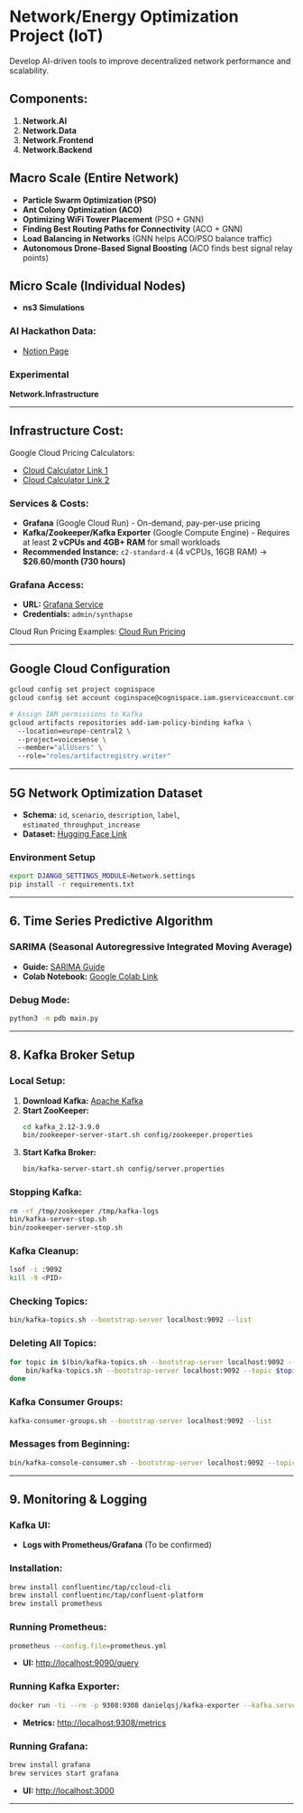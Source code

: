 # Network/Energy Optimization Project (IoT)

Develop AI-driven tools to improve decentralized network performance and scalability.

## Components:
1. **Network.AI**
2. **Network.Data**
3. **Network.Frontend**
4. **Network.Backend**

## Macro Scale (Entire Network)
- **Particle Swarm Optimization (PSO)**
- **Ant Colony Optimization (ACO)**
- **Optimizing WiFi Tower Placement** (PSO + GNN)
- **Finding Best Routing Paths for Connectivity** (ACO + GNN)
- **Load Balancing in Networks** (GNN helps ACO/PSO balance traffic)
- **Autonomous Drone-Based Signal Boosting** (ACO finds best signal relay points)

## Micro Scale (Individual Nodes)
- **ns3 Simulations**


### AI Hackathon Data:
- [Notion Page](https://balanced-airmail-b72.notion.site/AI-Hackhathon-181529bf8e08803db16acb72d0f899ef?pvs=74)

### Experimental
**Network.Infrastructure**

---

## Infrastructure Cost:

Google Cloud Pricing Calculators:
- [Cloud Calculator Link 1](https://cloud.google.com/products/calculator?hl=en&dl=CjhDaVJoWWpsaFlXSTFOeTB6Wm1SaExUUXlNelV0T0RrMk9TMDNNREkxT0RGa09EWTNOemdRQWc9PRAuGiQ2MDQ4QTJFNC1GRkUxLTQ5OTItOTQ2NC0zNTgxMTkzRDkwRTM)
- [Cloud Calculator Link 2](https://cloud.google.com/products/calculator/estimate-preview/CiRhYjlhYWI1Ny0zZmRhLTQyMzUtODk2OS03MDI1ODFkODY3NzgQAg==?hl=en)

### Services & Costs:
- **Grafana** (Google Cloud Run) - On-demand, pay-per-use pricing
- **Kafka/Zookeeper/Kafka Exporter** (Google Compute Engine) - Requires at least **2 vCPUs and 4GB+ RAM** for small workloads
- **Recommended Instance:** `c2-standard-4` (4 vCPUs, 16GB RAM) → **$26.60/month (730 hours)**

### Grafana Access:
- **URL:** [Grafana Service](https://grafana-service-946555989276.europe-central2.run.app/login)
- **Credentials:** `admin/synthapse`

Cloud Run Pricing Examples: [Cloud Run Pricing](https://cloud.google.com/run/pricing)

---

## Google Cloud Configuration

```bash
gcloud config set project cognispace
gcloud config set account coginspace@cognispace.iam.gserviceaccount.com

# Assign IAM permissions to Kafka
gcloud artifacts repositories add-iam-policy-binding kafka \  
  --location=europe-central2 \  
  --project=voicesense \  
  --member="allUsers" \  
  --role="roles/artifactregistry.writer"
```

---

## 5G Network Optimization Dataset

- **Schema:** `id`, `scenario`, `description`, `label`, `estimated_throughput_increase`
- **Dataset:** [Hugging Face Link](https://huggingface.co/datasets/infinite-dataset-hub/5GNetworkOptimization?row=44)

### Environment Setup

```bash
export DJANGO_SETTINGS_MODULE=Network.settings
pip install -r requirements.txt
```

---

## 6. Time Series Predictive Algorithm

### SARIMA (Seasonal Autoregressive Integrated Moving Average)

- **Guide:** [SARIMA Guide](https://machinelearningmastery.com/sarima-for-time-series-forecasting-in-python/)
- **Colab Notebook:** [Google Colab Link](https://colab.research.google.com/drive/1MGkMvDWOphm4Iyn8Kwq-_I2LyH07Khv9?usp=sharing#scrollTo=pSjoPXIHn2P7)

### Debug Mode:

```bash
python3 -m pdb main.py
```

---

## 8. Kafka Broker Setup

### Local Setup:

1. **Download Kafka:** [Apache Kafka](https://kafka.apache.org/downloads)
2. **Start ZooKeeper:**
   ```bash
   cd kafka_2.12-3.9.0
   bin/zookeeper-server-start.sh config/zookeeper.properties
   ```
3. **Start Kafka Broker:**
   ```bash
   bin/kafka-server-start.sh config/server.properties
   ```

### Stopping Kafka:
```bash
rm -rf /tmp/zookeeper /tmp/kafka-logs
bin/kafka-server-stop.sh
bin/zookeeper-server-stop.sh
```

### Kafka Cleanup:
```bash
lsof -i :9092
kill -9 <PID>
```

### Checking Topics:
```bash
bin/kafka-topics.sh --bootstrap-server localhost:9092 --list
```

### Deleting All Topics:
```bash
for topic in $(bin/kafka-topics.sh --bootstrap-server localhost:9092 --list); do
    bin/kafka-topics.sh --bootstrap-server localhost:9092 --topic $topic --delete;
done
```

### Kafka Consumer Groups:
```bash
kafka-consumer-groups.sh --bootstrap-server localhost:9092 --list
```

### Messages from Beginning:
```bash
bin/kafka-console-consumer.sh --bootstrap-server localhost:9092 --topic node_Gandaki_messages --from-beginning
```

---

## 9. Monitoring & Logging

### Kafka UI:
- **Logs with Prometheus/Grafana** (To be confirmed)

### Installation:
```bash
brew install confluentinc/tap/ccloud-cli
brew install confluentinc/tap/confluent-platform
brew install prometheus
```

### Running Prometheus:
```bash
prometheus --config.file=prometheus.yml
```
- **UI:** [http://localhost:9090/query](http://localhost:9090/query)

### Running Kafka Exporter:
```bash
docker run -ti --rm -p 9308:9308 danielqsj/kafka-exporter --kafka.server=host.docker.internal:9092
```
- **Metrics:** [http://localhost:9308/metrics](http://localhost:9308/metrics)

### Running Grafana:
```bash
brew install grafana
brew services start grafana
```
- **UI:** [http://localhost:3000](http://localhost:3000)

---

